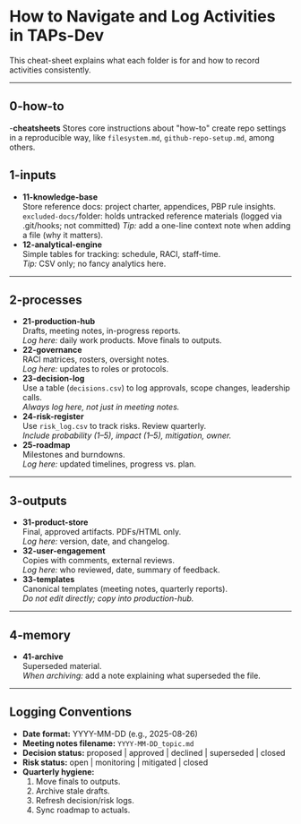 # How to Navigate and Log Activities in TAPs-Dev

This cheat-sheet explains what each folder is for and how to record activities consistently.

---

## 0-how-to

-**cheatsheets**
Stores core instructions about "how-to" create repo settings in a reproducible way, like `filesystem.md`, `github-repo-setup.md`, among others.

## 1-inputs

- **11-knowledge-base**  
  Store reference docs: project charter, appendices, PBP rule insights.
  `excluded-docs/`folder: holds untracked reference materials (logged
  via .git/hooks; not committed)
  *Tip:* add a one-line context note when adding a file (why it matters).
- **12-analytical-engine**  
  Simple tables for tracking: schedule, RACI, staff-time.  
  *Tip:* CSV only; no fancy analytics here.

---

## 2-processes

- **21-production-hub**  
  Drafts, meeting notes, in-progress reports.  
  *Log here:* daily work products. Move finals to outputs.
- **22-governance**  
  RACI matrices, rosters, oversight notes.  
  *Log here:* updates to roles or protocols.
- **23-decision-log**  
  Use a table (`decisions.csv`) to log approvals, scope changes, leadership calls.  
  *Always log here, not just in meeting notes.*
- **24-risk-register**  
  Use `risk_log.csv` to track risks. Review quarterly.  
  *Include probability (1–5), impact (1–5), mitigation, owner.*
- **25-roadmap**  
  Milestones and burndowns.  
  *Log here:* updated timelines, progress vs. plan.

---

## 3-outputs

- **31-product-store**  
  Final, approved artifacts. PDFs/HTML only.  
  *Log here:* version, date, and changelog.
- **32-user-engagement**  
  Copies with comments, external reviews.  
  *Log here:* who reviewed, date, summary of feedback.
- **33-templates**  
  Canonical templates (meeting notes, quarterly reports).  
  *Do not edit directly; copy into production-hub.*

---

## 4-memory

- **41-archive**  
  Superseded material.  
  *When archiving:* add a note explaining what superseded the file.

---

## Logging Conventions

- **Date format:** YYYY-MM-DD (e.g., 2025-08-26)  
- **Meeting notes filename:** `YYYY-MM-DD_topic.md`  
- **Decision status:** proposed | approved | declined | superseded | closed  
- **Risk status:** open | monitoring | mitigated | closed  
- **Quarterly hygiene:**  
  1. Move finals to outputs.  
  2. Archive stale drafts.  
  3. Refresh decision/risk logs.  
  4. Sync roadmap to actuals.
